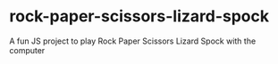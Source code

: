 # rock-paper-scissors-lizard-spock
A fun JS project to play Rock Paper Scissors Lizard Spock with the computer

